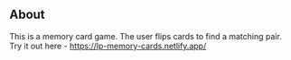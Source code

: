 ## About

This is a memory card game. The user flips cards to find a matching pair. Try it out here - https://lp-memory-cards.netlify.app/ 
